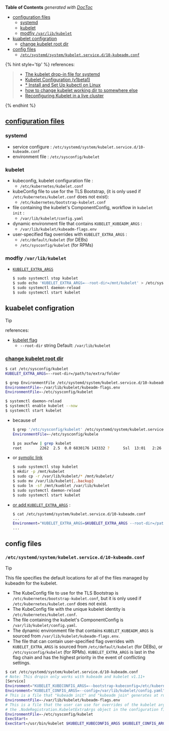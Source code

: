 <!-- START doctoc generated TOC please keep comment here to allow auto update -->
<!-- DON'T EDIT THIS SECTION, INSTEAD RE-RUN doctoc TO UPDATE -->
**Table of Contents**  *generated with [DocToc](https://github.com/thlorenz/doctoc)*

- [configuration files](#configuration-files)
  - [systemd](#systemd)
  - [kubelet](#kubelet)
  - [modfiy `/var/lib/kubelet`](#modfiy-varlibkubelet)
- [kuabelet configration](#kuabelet-configration)
  - [change kubelet root dir](#change-kubelet-root-dir)
- [config files](#config-files)
  - [`/etc/systemd/system/kubelet.service.d/10-kubeadm.conf`](#etcsystemdsystemkubeletserviced10-kubeadmconf)

<!-- END doctoc generated TOC please keep comment here to allow auto update -->


{% hint style='tip' %}
references:
> - [The kubelet drop-in file for systemd](https://kubernetes.io/docs/setup/production-environment/tools/kubeadm/kubelet-integration/#the-kubelet-drop-in-file-for-systemd)
> - [Kubelet Configuration (v1beta1)](https://kubernetes.io/docs/reference/config-api/kubelet-config.v1beta1/)
> - [* Install and Set Up kubectl on Linux](https://kubernetes.io/docs/tasks/tools/install-kubectl-linux/)
> - [how to change kubelet working dir to somewhere else](https://stackoverflow.com/a/53228571/2940319)
> - [Reconfiguring Kubelet in a live cluster](https://www.ibm.com/docs/en/cloud-private/3.2.x?topic=administration-reconfiguring-kubelet-in-live-cluster)

{% endhint %}


## [configuration files](https://kubernetes.io/docs/setup/production-environment/tools/kubeadm/kubelet-integration/)
### systemd
- service configure : `/etc/systemd/system/kubelet.service.d/10-kubeadm.conf`
- environment file : `/etc/sysconfig/kubelet`

### kubelet
- kubeconfig, kubelet configuration file :
  - `/etc/kubernetes/kubelet.conf`
- kubeConfig file to use for the TLS Bootstrap, (it is only used if `/etc/kubernetes/kubelet.conf` does not exist):
  - `/etc/kubernetes/bootstrap-kubelet.conf`
- file containing the kubelet's ComponentConfig, workflow in `kubelet init` :
  - `/var/lib/kubelet/config.yaml`
- dynamic environment file that contains `KUBELET_KUBEADM_ARGS` :
  - `/var/lib/kubelet/kubeadm-flags.env`
- user-specified flag overrides with `KUBELET_EXTRA_ARGS` :
  - `/etc/default/kubelet` (for DEBs)
  - `/etc/sysconfig/kubelet` (for RPMs)


### modfiy `/var/lib/kubelet`

- [`KUBELET_EXTRA_ARGS`](https://stackoverflow.com/a/53228571/2940319)
  ```bash
  $ sudo systemctl stop kubelet
  $ sudo echo 'KUBELET_EXTRA_ARGS=--root-dir=/mnt/kubelet' > /etc/sysconfig/kubelet
  $ sudo systemctl daemon-reload
  $ sudo systemctl start kubelet
  ```

## kuabelet configration

> [!TIP]
> references: <br>
> - [kubelet flag](https://kubernetes.io/docs/reference/command-line-tools-reference/kubelet/)
>   - `--root-dir` string     Default: `/var/lib/kubelet`

### [change kubelet root dir](https://stackoverflow.com/a/53228571/2940319)
```bash
$ cat /etc/sysconfig/kubelet
KUBELET_EXTRA_ARGS=--root-dir=/path/to/extra/folder

$ grep EnvironmentFile /etc/systemd/system/kubelet.service.d/10-kubeadm.conf
EnvironmentFile=-/var/lib/kubelet/kubeadm-flags.env
EnvironmentFile=-/etc/sysconfig/kubelet

$ systemctl daemon-reload
$ systemctl enable kubelet --now
$ systemctl start kubelet
```
- because of
  ```bash
  $ grep '/etc/sysconfig/kubelet' /etc/systemd/system/kubelet.service.d/10-kubeadm.conf
  EnvironmentFile=-/etc/sysconfig/kubele

  $ ps auxfww | grep kubelet
  root        2262  2.5  0.0 6830176 143332 ?      Ssl  13:01   2:26 /usr/bin/kubelet --bootstrap-kubeconfig=/etc/kubernetes/bootstrap-kubelet.conf --kubeconfig=/etc/kubernetes/kubelet.conf --config=/var/lib/kubelet/config.yaml --cgroup-driver=cgroupfs --network-plugin=cni --root-dir=/home/kubelet
  ```

- or [symolic link](https://stackoverflow.com/a/57872504/2940319)
  ```bash
  $ sudo systemctl stop kubelet
  $ mkdir -p /mnt/kubelet
  $ sudo cp -r /var/lib/kubelet/* /mnt/kubelet/
  $ sudo mv /var/lib/kubelet{,.backup}
  $ sudo ln -sf /mnt/kueblet /var/lib/kubelet
  $ sudo systemctl daemon-reload
  $ sudo systemctl start kubelet
  ```

- [or add `KUBELET_EXTRA_ARGS`](https://stackoverflow.com/a/46065250/2940319) :
  ```bash
  $ cat /etc/systemd/system/kubelet.service.d/10-kubeadm.conf
  ...
  Environment="KUBELET_EXTRA_ARGS=$KUBELET_EXTRA_ARGS --root-dir=/path/to/extra/folder"
  ...
  ```

## config files
### `/etc/systemd/system/kubelet.service.d/10-kubeadm.conf`

> [!TIP]
> This file specifies the default locations for all of the files managed by kubeadm for the kubelet.
> - The KubeConfig file to use for the TLS Bootstrap is `/etc/kubernetes/bootstrap-kubelet.conf`, but it is only used if `/etc/kubernetes/kubelet.conf` does not exist.
> - The KubeConfig file with the unique kubelet identity is `/etc/kubernetes/kubelet.conf`.
> - The file containing the kubelet's ComponentConfig is `/var/lib/kubelet/config.yaml`.
> - The dynamic environment file that contains `KUBELET_KUBEADM_ARGS` is sourced from `/var/lib/kubelet/kubeadm-flags.env`.
> - The file that can contain user-specified flag overrides with `KUBELET_EXTRA_ARGS` is sourced from `/etc/default/kubelet` (for DEBs), or `/etc/sysconfig/kubelet` (for RPMs). `KUBELET_EXTRA_ARGS` is last in the flag chain and has the highest priority in the event of conflicting settings.

```bash
$ cat /etc/systemd/system/kubelet.service.d/10-kubeadm.conf
# Note: This dropin only works with kubeadm and kubelet v1.11+
[Service]
Environment="KUBELET_KUBECONFIG_ARGS=--bootstrap-kubeconfig=/etc/kubernetes/bootstrap-kubelet.conf --kubeconfig=/etc/kubernetes/kubelet.conf"
Environment="KUBELET_CONFIG_ARGS=--config=/var/lib/kubelet/config.yaml"
# This is a file that "kubeadm init" and "kubeadm join" generates at runtime, populating the KUBELET_KUBEADM_ARGS variable dynamically
EnvironmentFile=-/var/lib/kubelet/kubeadm-flags.env
# This is a file that the user can use for overrides of the kubelet args as a last resort. Preferably, the user should use
# the .NodeRegistration.KubeletExtraArgs object in the configuration files instead. KUBELET_EXTRA_ARGS should be sourced from this file.
EnvironmentFile=-/etc/sysconfig/kubelet
ExecStart=
ExecStart=/usr/bin/kubelet $KUBELET_KUBECONFIG_ARGS $KUBELET_CONFIG_ARGS $KUBELET_KUBEADM_ARGS $KUBELET_EXTRA_ARGS
```
